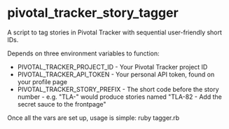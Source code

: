 pivotal_tracker_story_tagger
============================

A script to tag stories in Pivotal Tracker with sequential user-friendly short IDs.

Depends on three environment variables to function:

* PIVOTAL_TRACKER_PROJECT_ID - Your Pivotal Tracker project ID
* PIVOTAL_TRACKER_API_TOKEN - Your personal API token, found on your profile page
* PIVOTAL_TRACKER_STORY_PREFIX - The short code before the story number - e.g. "TLA-" would produce stories named "TLA-82 - Add the secret sauce to the frontpage"

Once all the vars are set up, usage is simple:
    ruby tagger.rb
